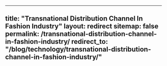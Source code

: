 
---
title: "Transnational Distribution Channel In Fashion Industry"
layout: redirect
sitemap: false
permalink: /transnational-distribution-channel-in-fashion-industry/
redirect_to:  "/blog/technology/transnational-distribution-channel-in-fashion-industry/"
---
